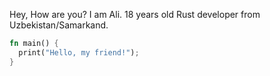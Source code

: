 Hey, How are you? I am Ali. 18 years old Rust developer from Uzbekistan/Samarkand.


```rust
fn main() {
  print("Hello, my friend!");
}
```

